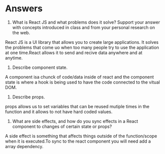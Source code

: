 # Answers

1. What is React JS and what problems does it solve? Support your answer with concepts introduced in class and from your personal research on the web.

React JS is a UI library that allows you to create large applications. It solves the problems that come uo when too many people try to use the application at one time.React allows it to send and recive data anywhere and at anytime.

1. Describe component state.

A component isa chunck of code/data inside of react and the component state is where a hook is being used to have the code  connected to the vitual DOM.

1. Describe props.

props allows us to set variables that can be reused mutiple times in the function and it allows to not have hard coded values.

1. What are side effects, and how do you sync effects in a React component to changes of certain state or props?

A side effect is something that affects things outside of the function/scope when it is executed.To sync to the react component you will need add a array dependency.
